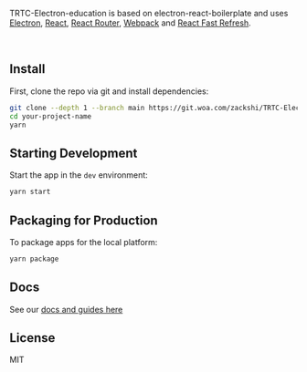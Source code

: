 <p>
  TRTC-Electron-education is based on electron-react-boilerplate and  uses <a href="https://electron.atom.io/">Electron</a>, <a href="https://facebook.github.io/react/">React</a>, <a href="https://github.com/reactjs/react-router">React Router</a>, <a href="https://webpack.js.org/">Webpack</a> and <a href="https://www.npmjs.com/package/react-refresh">React Fast Refresh</a>.
</p>

<br>

## Install

First, clone the repo via git and install dependencies:

```bash
git clone --depth 1 --branch main https://git.woa.com/zackshi/TRTC-Electron-Demo-Repo.git your-project-name
cd your-project-name
yarn
```

## Starting Development

Start the app in the `dev` environment:

```bash
yarn start
```

## Packaging for Production

To package apps for the local platform:

```bash
yarn package
```

## Docs

See our [docs and guides here](https://cloud.tencent.com/document/product/647)

## License

MIT

